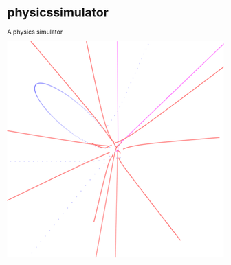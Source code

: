 # physicssimulator
A physics simulator

![alt text](https://github.com/AstridZoleica/physicssimulator/blob/master/Outputs/overall%20copy.svg.png)
